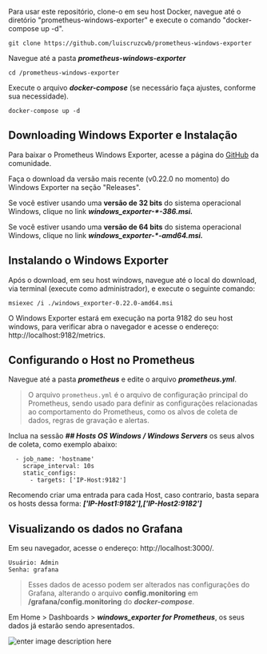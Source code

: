 Para usar este repositório, clone-o em seu host Docker, navegue até o diretório "prometheus-windows-exporter" e execute o comando "docker-compose up -d".

```
git clone https://github.com/luiscruzcwb/prometheus-windows-exporter
```
Navegue até a pasta _**prometheus-windows-exporter**_
```
cd /prometheus-windows-exporter
```
Execute o arquivo **_docker-compose_** (se necessário faça ajustes, conforme sua necessidade).
```
docker-compose up -d
```
## Downloading Windows Exporter e Instalação

Para baixar o Prometheus Windows Exporter, acesse a página do [GitHub](https://github.com/prometheus-community/windows_exporter) da comunidade.

Faça o download da versão mais recente (v0.22.0 no momento) do Windows Exporter na seção "Releases".

Se você estiver usando uma **versão de 32 bits** do sistema operacional Windows, clique no link **_windows_exporter-*-386.msi._**

Se você estiver usando uma **versão de 64 bits** do sistema operacional Windows, clique no link **_windows_exporter-*-amd64.msi._**

## Instalando o Windows Exporter

Após o download, em seu host windows, navegue até o local do download,  via terminal (execute como administrador), e execute o seguinte comando:
```
msiexec /i ./windows_exporter-0.22.0-amd64.msi
```
O Windows Exporter estará em execução na porta 9182 do seu host windows, para verificar abra o navegador e acesse o endereço: http://localhost:9182/metrics. 

## Configurando o Host no Prometheus

Navegue até a pasta _**prometheus**_ e edite o arquivo _**prometheus.yml**_.

> O arquivo `prometheus.yml` é o arquivo de configuração principal do
> Prometheus, sendo usado para definir as configurações relacionadas ao
> comportamento do Prometheus, como os alvos de coleta de dados, regras
> de gravação e alertas.

Inclua na sessão ***## Hosts OS Windows / Windows Servers*** os seus alvos de coleta, como exemplo abaixo: 

      - job_name: 'hostname'
        scrape_interval: 10s
        static_configs:
          - targets: ['IP-Host:9182']
          
Recomendo criar uma entrada para cada Host, caso contrario, basta separa os hosts dessa forma: ***['IP-Host1:9182'],['IP-Host2:9182']***

## Visualizando os dados no Grafana

Em seu navegador, acesse o endereço: http://localhost:3000/.

    Usuário: Admin
    Senha: grafana 
    
> Esses dados de acesso podem ser alterados nas configurações do Grafana, alterando o arquivo **config.monitoring** em **/grafana/config.monitoring**  do ***docker-compose***. 

Em Home > Dashboards > ***windows_exporter for Prometheus***, os seus dados já estarão sendo apresentados. 

![enter image description here](https://dev-to-uploads.s3.amazonaws.com/uploads/articles/4st2bjk9un7peji4dd0o.png)
<!--stackedit_data:
eyJoaXN0b3J5IjpbLTE4MDU1MjU0ODgsMzM2MjAyOTgyLC0xMT
g5ODI5MzAxLDE2NjIyMTg0NDMsMTU5NDk0MTM5MywtMjEwMzEy
NzczOCw0MjM5MjkyNzksLTU3NjU5NTE2LDExMzQ0NDIyMzcsMT
I3OTEwMjQ2Ml19
-->